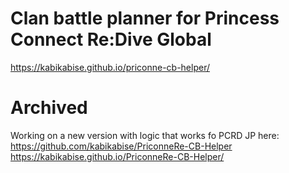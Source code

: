 # Clan battle planner for Princess Connect Re:Dive Global  
https://kabikabise.github.io/priconne-cb-helper/

# Archived
Working on a new version with logic that works fo PCRD JP here: 
https://github.com/kabikabise/PriconneRe-CB-Helper
https://kabikabise.github.io/PriconneRe-CB-Helper/
